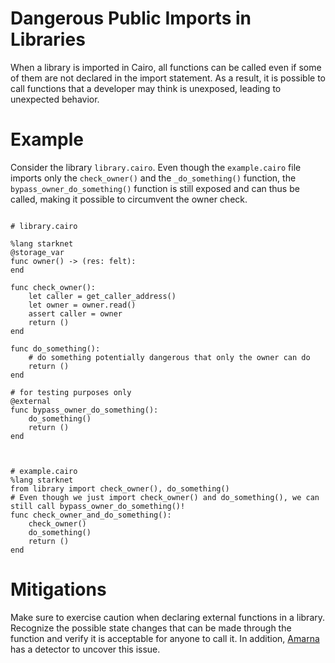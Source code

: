 # Dangerous Public Imports in Libraries

When a library is imported in Cairo, all functions can be called even if some of them are not declared in the import statement. As a result, it is possible to call functions that a developer may think is unexposed, leading to unexpected behavior.

# Example

Consider the library `library.cairo`. Even though the `example.cairo` file imports only the `check_owner()` and the `_do_something()` function, the `bypass_owner_do_something()` function is still exposed and can thus be called, making it possible to circumvent the owner check.

```cairo

# library.cairo

%lang starknet
@storage_var
func owner() -> (res: felt):
end

func check_owner():
    let caller = get_caller_address()
    let owner = owner.read()
    assert caller = owner
    return ()
end

func do_something():
    # do something potentially dangerous that only the owner can do
    return ()
end

# for testing purposes only
@external
func bypass_owner_do_something():
    do_something()
    return ()
end



# example.cairo
%lang starknet
from library import check_owner(), do_something()
# Even though we just import check_owner() and do_something(), we can still call bypass_owner_do_something()!
func check_owner_and_do_something():
    check_owner()
    do_something()
    return ()
end
```

# Mitigations

Make sure to exercise caution when declaring external functions in a library. Recognize the possible state changes that can be made through the function and verify it is acceptable for anyone to call it. In addition, [Amarna](https://github.com/crytic/amarna) has a detector to uncover this issue. 


